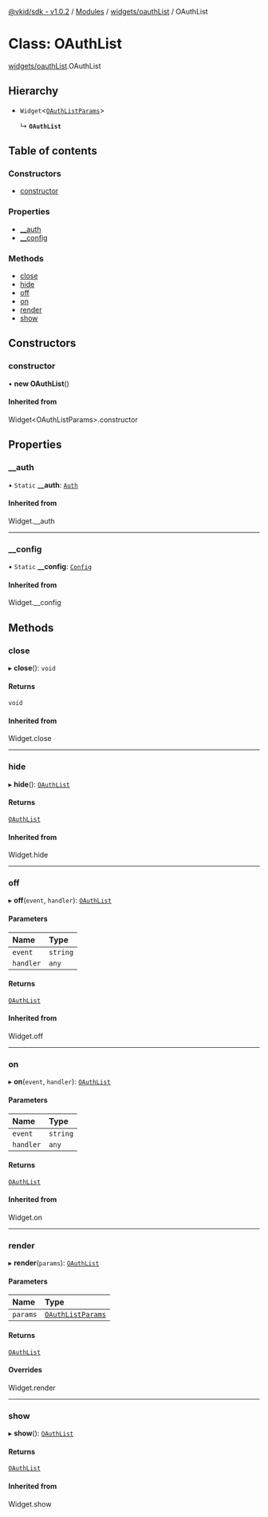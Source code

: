[@vkid/sdk - v1.0.2](../README.md) / [Modules](../modules.md) / [widgets/oauthList](../modules/widgets_oauthList.md) / OAuthList

# Class: OAuthList

[widgets/oauthList](../modules/widgets_oauthList.md).OAuthList

## Hierarchy

- `Widget`<[`OAuthListParams`](../interfaces/widgets_oauthList.OAuthListParams.md)\>

  ↳ **`OAuthList`**

## Table of contents

### Constructors

- [constructor](widgets_oauthList.OAuthList.md#constructor)

### Properties

- [\_\_auth](widgets_oauthList.OAuthList.md#__auth)
- [\_\_config](widgets_oauthList.OAuthList.md#__config)

### Methods

- [close](widgets_oauthList.OAuthList.md#close)
- [hide](widgets_oauthList.OAuthList.md#hide)
- [off](widgets_oauthList.OAuthList.md#off)
- [on](widgets_oauthList.OAuthList.md#on)
- [render](widgets_oauthList.OAuthList.md#render)
- [show](widgets_oauthList.OAuthList.md#show)

## Constructors

### constructor

• **new OAuthList**()

#### Inherited from

Widget<OAuthListParams\>.constructor

## Properties

### \_\_auth

▪ `Static` **\_\_auth**: [`Auth`](auth.Auth.md)

#### Inherited from

Widget.\_\_auth

___

### \_\_config

▪ `Static` **\_\_config**: [`Config`](core_config.Config.md)

#### Inherited from

Widget.\_\_config

## Methods

### close

▸ **close**(): `void`

#### Returns

`void`

#### Inherited from

Widget.close

___

### hide

▸ **hide**(): [`OAuthList`](widgets_oauthList.OAuthList.md)

#### Returns

[`OAuthList`](widgets_oauthList.OAuthList.md)

#### Inherited from

Widget.hide

___

### off

▸ **off**(`event`, `handler`): [`OAuthList`](widgets_oauthList.OAuthList.md)

#### Parameters

| Name | Type |
| :------ | :------ |
| `event` | `string` |
| `handler` | `any` |

#### Returns

[`OAuthList`](widgets_oauthList.OAuthList.md)

#### Inherited from

Widget.off

___

### on

▸ **on**(`event`, `handler`): [`OAuthList`](widgets_oauthList.OAuthList.md)

#### Parameters

| Name | Type |
| :------ | :------ |
| `event` | `string` |
| `handler` | `any` |

#### Returns

[`OAuthList`](widgets_oauthList.OAuthList.md)

#### Inherited from

Widget.on

___

### render

▸ **render**(`params`): [`OAuthList`](widgets_oauthList.OAuthList.md)

#### Parameters

| Name | Type |
| :------ | :------ |
| `params` | [`OAuthListParams`](../interfaces/widgets_oauthList.OAuthListParams.md) |

#### Returns

[`OAuthList`](widgets_oauthList.OAuthList.md)

#### Overrides

Widget.render

___

### show

▸ **show**(): [`OAuthList`](widgets_oauthList.OAuthList.md)

#### Returns

[`OAuthList`](widgets_oauthList.OAuthList.md)

#### Inherited from

Widget.show
